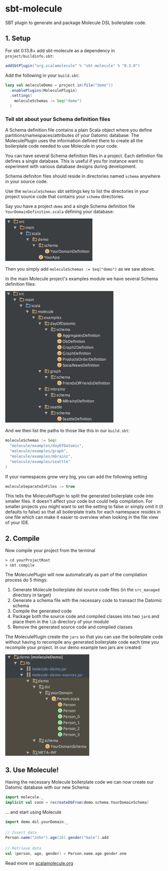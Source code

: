 # sbt-molecule
SBT plugin to generate and package Molecule DSL boilerplate code.

## 1. Setup

For sbt 0.13.8+ add sbt-molecule as a dependency in `project/buildinfo.sbt`:

```scala
addSbtPlugin("org.scalamolecule" % "sbt-molecule" % "0.3.0")
```

Add the following in your `build.sbt`:

```scala
lazy val moleculeDemo = project.in(file("demo"))
  .enablePlugins(MoleculePlugin)
  .settings(
    moleculeSchemas := Seq("demo")
  )
```

### Tell sbt about your Schema definition files

A Schema definition file contains a plain Scala object where you define 
partitions/namespaces/attributes of your Datomic database. The MoleculePlugin uses the information
defined there to create all the boilerplate code needed to use Molecule in your code.

You can have several Schema definition files in a project. Each definition file defines a single database. 
This is useful if you for instance want to experiment with various database designs during development.

Schema definiton files should reside in directories named `schema` anywhere in your source code.

Use the `moleculeSchemas` sbt settings key to list the directories in your project source
code that contains your `schema` directories.

Say you have a project `demo` and a single Schema definition file `YourDomainDefinition.scala`
defining your database:

![](img/dirs1.png)

Then you simply add `moleculeSchemas := Seq("demo")` as we saw above.

In the main Molecule project's examples module we have several Schema definition files:

![](img/dirs2.png)

And we then list the paths to those like this in our `build.sbt`:

```scala
moleculeSchemas := Seq(
  "molecule/examples/dayOfDatomic",
  "molecule/examples/graph",
  "molecule/examples/mbrainz",
  "molecule/examples/seattle"
)
```

If your namespaces grow very big, you can add the following setting 

```scala
moleculeSeparateInFiles := true
```
This tells the MoleculePlugin to split the generated boilerplate code into smaller files. It doesn't 
affect your code but could help compilation. For smaller projects you might want to set the setting to
false or simply omit it (it defaults to false) so that all boilerplate traits for each namespace
resides in one file which can make it easier to overview when looking in the file view of your IDE.


## 2. Compile

Now compile your project from the terminal

```
> cd yourProjectRoot
> sbt compile
```

The MoleculePlugin will now automatically as part of the compilation process do 5 things:

1. Generate Molecule boilerplate dsl source code files (in the `src_managed` directory in target)
2. Generate a schema file with the necessary code to transact the Datomic schema  
3. Compile the generated code
4. Package both the source code and compiled classes into two `jar`s and place them in the `lib` directory of your module
5. Remove the generated source code and compiled classes

The MoleculePlugin create the `jars` so that you can use the boilerplate code without having to recompile any 
generated boilerplate code each time you recompile your project. In our demo example two jars are created:

![](img/jars.png)


## 3. Use Molecule!

Having the necessary Molecule boilerplate code we can now create our Datomic database with our new Schema:

```scala
import molecule._
implicit val conn = recreateDbFrom(demo.schema.YourDomainSchema)
```

... and start using Molecule

```scala
import demo.dsl.yourDomain._

// Insert data
Person.name("John").age(26).gender("male").add

// Retrieve data
val (person, age, gender) = Person.name.age.gender.one
```

Read more on [scalamolecule.org](http://www.scalamolecule.org)
